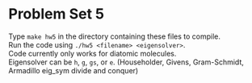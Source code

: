 # Problem Set 5

Type `make hw5` in the directory containing these files to compile.  
Run the code using `./hw5 <filename> <eigensolver>`.  
Code currently only works for diatomic molecules.  
Eigensolver can be `h`, `g`, `gs`, or `e`. (Householder, Givens, Gram-Schmidt, Armadillo eig_sym divide and conquer) 


